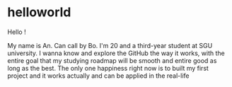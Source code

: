 # helloworld

Hello ! 
 
My name is An. Can call by Bo. I'm 20 and a third-year student at SGU university.
I wanna know and explore the GitHub the way it works, with the entire goal that my studying roadmap will be smooth and entire good as long as the best.
The only one happiness right now is to built my first project and it works actually and can be applied in the real-life    
